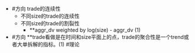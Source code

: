 - #方向 trade的连续性
	- 不同size的trade的连续性
	- 不同size的trade的割裂性
		- **aggr_dv weighted by log(size) - aggr_dv (1)
- #方向 **trade看做是在时间和size平面上的点，trade的聚合性是一个trend或者大单拆解的指标。(1) #理论